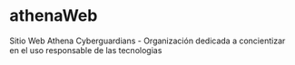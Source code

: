 # athenaWeb
Sitio Web  Athena Cyberguardians - Organización dedicada a concientizar en el uso responsable de las tecnologias
